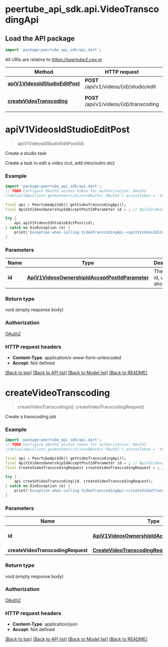 # peertube_api_sdk.api.VideoTranscodingApi

## Load the API package
```dart
import 'package:peertube_api_sdk/api.dart';
```

All URIs are relative to *https://peertube2.cpy.re*

Method | HTTP request | Description
------------- | ------------- | -------------
[**apiV1VideosIdStudioEditPost**](VideoTranscodingApi.md#apiv1videosidstudioeditpost) | **POST** /api/v1/videos/{id}/studio/edit | Create a studio task
[**createVideoTranscoding**](VideoTranscodingApi.md#createvideotranscoding) | **POST** /api/v1/videos/{id}/transcoding | Create a transcoding job


# **apiV1VideosIdStudioEditPost**
> apiV1VideosIdStudioEditPost(id)

Create a studio task

Create a task to edit a video  (cut, add intro/outro etc)

### Example
```dart
import 'package:peertube_api_sdk/api.dart';
// TODO Configure OAuth2 access token for authorization: OAuth2
//defaultApiClient.getAuthentication<OAuth>('OAuth2').accessToken = 'YOUR_ACCESS_TOKEN';

final api = PeertubeApiSdk().getVideoTranscodingApi();
final ApiV1VideosOwnershipIdAcceptPostIdParameter id = ; // ApiV1VideosOwnershipIdAcceptPostIdParameter | The object id, uuid or short uuid

try {
    api.apiV1VideosIdStudioEditPost(id);
} catch on DioException (e) {
    print('Exception when calling VideoTranscodingApi->apiV1VideosIdStudioEditPost: $e\n');
}
```

### Parameters

Name | Type | Description  | Notes
------------- | ------------- | ------------- | -------------
 **id** | [**ApiV1VideosOwnershipIdAcceptPostIdParameter**](.md)| The object id, uuid or short uuid | 

### Return type

void (empty response body)

### Authorization

[OAuth2](../README.md#OAuth2)

### HTTP request headers

 - **Content-Type**: application/x-www-form-urlencoded
 - **Accept**: Not defined

[[Back to top]](#) [[Back to API list]](../README.md#documentation-for-api-endpoints) [[Back to Model list]](../README.md#documentation-for-models) [[Back to README]](../README.md)

# **createVideoTranscoding**
> createVideoTranscoding(id, createVideoTranscodingRequest)

Create a transcoding job

### Example
```dart
import 'package:peertube_api_sdk/api.dart';
// TODO Configure OAuth2 access token for authorization: OAuth2
//defaultApiClient.getAuthentication<OAuth>('OAuth2').accessToken = 'YOUR_ACCESS_TOKEN';

final api = PeertubeApiSdk().getVideoTranscodingApi();
final ApiV1VideosOwnershipIdAcceptPostIdParameter id = ; // ApiV1VideosOwnershipIdAcceptPostIdParameter | The object id, uuid or short uuid
final CreateVideoTranscodingRequest createVideoTranscodingRequest = ; // CreateVideoTranscodingRequest | 

try {
    api.createVideoTranscoding(id, createVideoTranscodingRequest);
} catch on DioException (e) {
    print('Exception when calling VideoTranscodingApi->createVideoTranscoding: $e\n');
}
```

### Parameters

Name | Type | Description  | Notes
------------- | ------------- | ------------- | -------------
 **id** | [**ApiV1VideosOwnershipIdAcceptPostIdParameter**](.md)| The object id, uuid or short uuid | 
 **createVideoTranscodingRequest** | [**CreateVideoTranscodingRequest**](CreateVideoTranscodingRequest.md)|  | [optional] 

### Return type

void (empty response body)

### Authorization

[OAuth2](../README.md#OAuth2)

### HTTP request headers

 - **Content-Type**: application/json
 - **Accept**: Not defined

[[Back to top]](#) [[Back to API list]](../README.md#documentation-for-api-endpoints) [[Back to Model list]](../README.md#documentation-for-models) [[Back to README]](../README.md)

